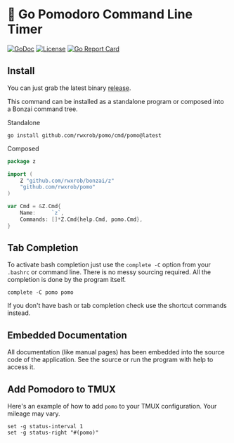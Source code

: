 # 🌳 Go Pomodoro Command Line Timer

[![GoDoc](https://godoc.org/pomo?status.svg)](https://godoc.org/pomo)
[![License](https://img.shields.io/badge/license-Apache2-brightgreen.svg)](LICENSE)
[![Go Report
Card](https://goreportcard.com/badge/pomo)](https://goreportcard.com/report/pomo)

## Install

You can just grab the latest binary [release](https://github.com/rwxrob/pomo/releases).

This command can be installed as a standalone program or composed into a Bonzai command tree.

Standalone

```
go install github.com/rwxrob/pomo/cmd/pomo@latest
```

Composed

```go
package z

import (
	Z "github.com/rwxrob/bonzai/z"
	"github.com/rwxrob/pomo"
)

var Cmd = &Z.Cmd{
	Name:     `z`,
	Commands: []*Z.Cmd{help.Cmd, pomo.Cmd},
}
```

## Tab Completion

To activate bash completion just use the `complete -C` option from your
`.bashrc` or command line. There is no messy sourcing required. All the
completion is done by the program itself.

```
complete -C pomo pomo
```

If you don't have bash or tab completion check use the shortcut
commands instead.

## Embedded Documentation

All documentation (like manual pages) has been embedded into the source
code of the application. See the source or run the program with help to
access it.

## Add Pomodoro to TMUX

Here's an example of how to add `pomo` to your TMUX configuration. Your
mileage may vary.

```tmux
set -g status-interval 1
set -g status-right "#(pomo)"
```
